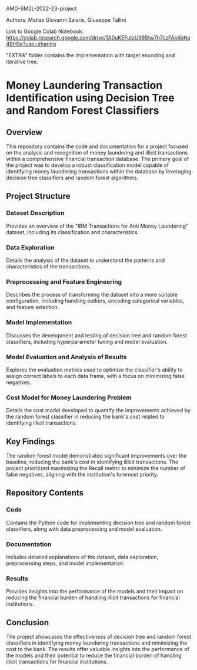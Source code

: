 AMD-SM2L-2022-23-project

Authors: Matias Giovanni Salaris, Giuseppe Tallini

Link to Google Colab Notebook: https://colab.research.google.com/drive/1A0uKEFuIzU99Stw7h7czFAk4bHa4BH9e?usp=sharing

"EXTRA" folder contains the implementation with target encoding and iterative tree.



# Money Laundering Transaction Identification using Decision Tree and Random Forest Classifiers

## Overview
This repository contains the code and documentation for a project focused on the analysis and recognition of money laundering and illicit transactions within a comprehensive financial transaction database. The primary goal of the project was to develop a robust classification model capable of identifying money laundering transactions within the database by leveraging decision tree classifiers and random forest algorithms.

## Project Structure

### Dataset Description
Provides an overview of the "IBM Transactions for Anti Money Laundering" dataset, including its classification and characteristics.

### Data Exploration
Details the analysis of the dataset to understand the patterns and characteristics of the transactions.

### Preprocessing and Feature Engineering
Describes the process of transforming the dataset into a more suitable configuration, including handling outliers, encoding categorical variables, and feature selection.

### Model Implementation
Discusses the development and testing of decision tree and random forest classifiers, including hyperparameter tuning and model evaluation.

### Model Evaluation and Analysis of Results
Explores the evaluation metrics used to optimize the classifier's ability to assign correct labels to each data frame, with a focus on minimizing false negatives.

### Cost Model for Money Laundering Problem
Details the cost model developed to quantify the improvements achieved by the random forest classifier in reducing the bank's cost related to identifying illicit transactions.

## Key Findings
The random forest model demonstrated significant improvements over the baseline, reducing the bank's cost in identifying illicit transactions. The project prioritized maximizing the Recall metric to minimize the number of false negatives, aligning with the institution's foremost priority.

## Repository Contents

### Code
Contains the Python code for implementing decision tree and random forest classifiers, along with data preprocessing and model evaluation.

### Documentation
Includes detailed explanations of the dataset, data exploration, preprocessing steps, and model implementation.

### Results
Provides insights into the performance of the models and their impact on reducing the financial burden of handling illicit transactions for financial institutions.

## Conclusion
The project showcases the effectiveness of decision tree and random forest classifiers in identifying money laundering transactions and minimizing the cost to the bank. The results offer valuable insights into the performance of the models and their potential to reduce the financial burden of handling illicit transactions for financial institutions.

